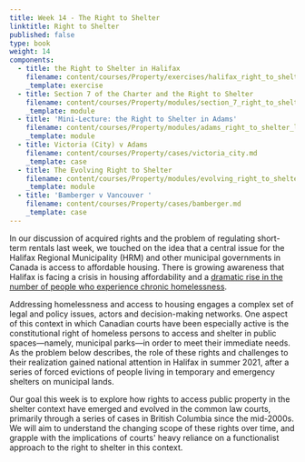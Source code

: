 ```yaml
---
title: Week 14 - The Right to Shelter
linktitle: Right to Shelter
published: false
type: book
weight: 14
components:
  - title: the Right to Shelter in Halifax
    filename: content/courses/Property/exercises/halifax_right_to_shelter.md
    _template: exercise
  - title: Section 7 of the Charter and the Right to Shelter
    filename: content/courses/Property/modules/section_7_right_to_shelter.md
    _template: module
  - title: 'Mini-Lecture: the Right to Shelter in Adams'
    filename: content/courses/Property/modules/adams_right_to_shelter_lecture.md
    _template: module
  - title: Victoria (City) v Adams
    filename: content/courses/Property/cases/victoria_city.md
    _template: case
  - title: The Evolving Right to Shelter
    filename: content/courses/Property/modules/evolving_right_to_shelter.md
    _template: module
  - title: 'Bamberger v Vancouver '
    filename: content/courses/Property/cases/bamberger.md
    _template: case
---
```


In our discussion of acquired rights and the problem of regulating short-term rentals last week, we touched on the idea that a central issue for the Halifax Regional Municipality (HRM) and other municipal governments in Canada is access to affordable housing. There is growing awareness that Halifax is facing a crisis in housing affordability and a [dramatic rise in the number of people who experience chronic homelessness](https://www.cbc.ca/news/canada/nova-scotia/homeless-report-2020-covid-19-affordable-housing-association-of-nova-scotia-1.5805458).

Addressing homelessness and access to housing engages a complex set of legal and policy issues, actors and decision-making networks. One aspect of this context in which Canadian courts have been especially active is the constitutional right of homeless persons to access and shelter in public spaces—namely, municipal parks—in order to meet their immediate needs. As the problem below describes, the role of these rights and challenges to their realization gained national attention in Halifax in summer 2021, after a series of forced evictions of people living in temporary and emergency shelters on municipal lands.

Our goal this week is to explore how rights to access public property in the shelter context have emerged and evolved in the common law courts, primarily through a series of cases in British Columbia since the mid-2000s. We will aim to understand the changing scope of these rights over time, and grapple with the implications of courts' heavy reliance on a functionalist approach to the right to shelter in this context.



